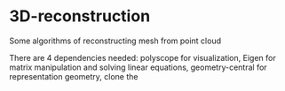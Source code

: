 # 3D-reconstruction
Some algorithms of reconstructing mesh from point cloud

There are 4 dependencies needed: polyscope for visualization, Eigen for matrix manipulation and solving linear equations, geometry-central for representation geometry,  clone the 
